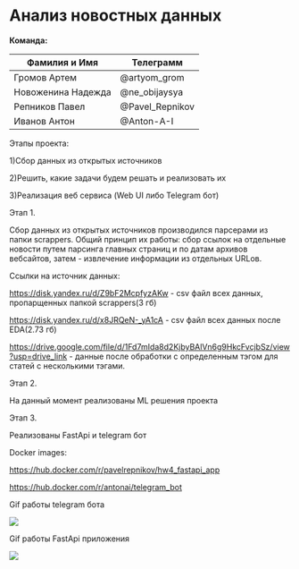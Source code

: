 # Анализ новостных данных

**Команда:**

| Фамилия и Имя| Телеграмм |
|----------|----------|
| Громов Артем  | @artyom_grom |
| Новоженина Надежда   | @ne_obijaysya |
| Репников Павел | @Pavel_Repnikov  |
| Иванов Антон | @Anton-A-I  |

 Этапы проекта:
 
 1)Сбор данных из открытых источников
 
 2)Решить, какие задачи будем решать и реализовать их
 
 3)Реализация веб сервиса (Web UI либо Telegram бот)
 
 
 Этап 1.
 
 
Сбор данных из открытых источников производился парсерами из папки scrappers. Общий принцип их работы: сбор ссылок на отдельные новости путем парсинга главных страниц и по датам архивов вебсайтов, затем - извлечение информации из отдельных URLов.
 
 
Ссылки на источник данных:


https://disk.yandex.ru/d/Z9bF2McpfyzAKw - csv файл всех данных, пропарщенных папкой scrappers(3 гб)


https://disk.yandex.ru/d/x8JRQeN-_yA1cA - csv файл всех данных после EDA(2.73 гб)

https://drive.google.com/file/d/1Fd7mIda8d2KjbyBAlVn6g9HkcFvcjbSz/view?usp=drive_link - данные после обработки с определенным тэгом для статей с несколькими тэгами.


 Этап 2.

На данный момент реализованы ML решения проекта


 Этап 3.
 
Реализованы FastApi и telegram бот

Docker images:

https://hub.docker.com/r/pavelrepnikov/hw4_fastapi_app

https://hub.docker.com/r/antonai/telegram_bot

Gif работы telegram бота

![](https://github.com/PavelRepnikov/Yearly_project/blob/main/Images/gif1.gif)

Gif работы FastApi приложения

![](https://github.com/PavelRepnikov/Yearly_project/blob/main/Images/gif2.gif)
